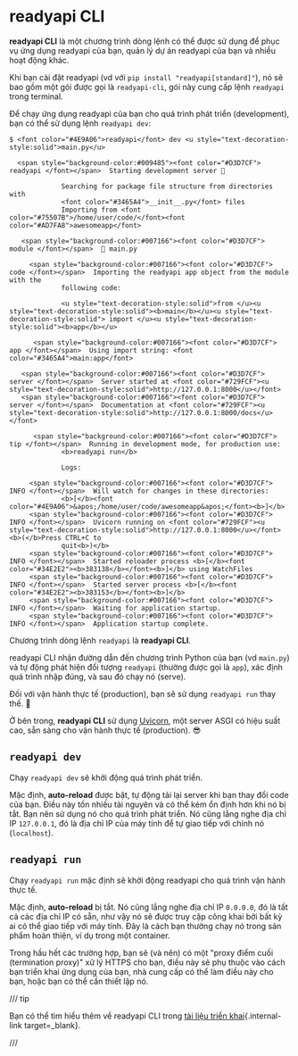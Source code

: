 # readyapi CLI

**readyapi CLI** là một chương trình dòng lệnh có thể được sử dụng để phục vụ ứng dụng readyapi của bạn, quản lý dự án readyapi của bạn và nhiều hoạt động khác.

Khi bạn cài đặt readyapi (vd với `pip install "readyapi[standard]"`), nó sẽ bao gồm một gói được gọi là `readyapi-cli`, gói này cung cấp lệnh `readyapi` trong terminal.

Để chạy ứng dụng readyapi của bạn cho quá trình phát triển (development), bạn có thể sử dụng lệnh `readyapi dev`:

<div class="termy">

```console
$ <font color="#4E9A06">readyapi</font> dev <u style="text-decoration-style:solid">main.py</u>

  <span style="background-color:#009485"><font color="#D3D7CF"> readyapi </font></span>  Starting development server 🚀

             Searching for package file structure from directories with
             <font color="#3465A4">__init__.py</font> files
             Importing from <font color="#75507B">/home/user/code/</font><font color="#AD7FA8">awesomeapp</font>

   <span style="background-color:#007166"><font color="#D3D7CF"> module </font></span>  🐍 main.py

     <span style="background-color:#007166"><font color="#D3D7CF"> code </font></span>  Importing the readyapi app object from the module with the
             following code:

             <u style="text-decoration-style:solid">from </u><u style="text-decoration-style:solid"><b>main</b></u><u style="text-decoration-style:solid"> import </u><u style="text-decoration-style:solid"><b>app</b></u>

      <span style="background-color:#007166"><font color="#D3D7CF"> app </font></span>  Using import string: <font color="#3465A4">main:app</font>

   <span style="background-color:#007166"><font color="#D3D7CF"> server </font></span>  Server started at <font color="#729FCF"><u style="text-decoration-style:solid">http://127.0.0.1:8000</u></font>
   <span style="background-color:#007166"><font color="#D3D7CF"> server </font></span>  Documentation at <font color="#729FCF"><u style="text-decoration-style:solid">http://127.0.0.1:8000/docs</u></font>

      <span style="background-color:#007166"><font color="#D3D7CF"> tip </font></span>  Running in development mode, for production use:
             <b>readyapi run</b>

             Logs:

     <span style="background-color:#007166"><font color="#D3D7CF"> INFO </font></span>  Will watch for changes in these directories:
             <b>[</b><font color="#4E9A06">&apos;/home/user/code/awesomeapp&apos;</font><b>]</b>
     <span style="background-color:#007166"><font color="#D3D7CF"> INFO </font></span>  Uvicorn running on <font color="#729FCF"><u style="text-decoration-style:solid">http://127.0.0.1:8000</u></font> <b>(</b>Press CTRL+C to
             quit<b>)</b>
     <span style="background-color:#007166"><font color="#D3D7CF"> INFO </font></span>  Started reloader process <b>[</b><font color="#34E2E2"><b>383138</b></font><b>]</b> using WatchFiles
     <span style="background-color:#007166"><font color="#D3D7CF"> INFO </font></span>  Started server process <b>[</b><font color="#34E2E2"><b>383153</b></font><b>]</b>
     <span style="background-color:#007166"><font color="#D3D7CF"> INFO </font></span>  Waiting for application startup.
     <span style="background-color:#007166"><font color="#D3D7CF"> INFO </font></span>  Application startup complete.
```

</div>

Chương trình dòng lệnh `readyapi` là **readyapi CLI**.

readyapi CLI nhận đường dẫn đến chương trình Python của bạn (vd `main.py`) và tự động phát hiện đối tượng `readyapi` (thường được gọi là `app`), xác định quá trình nhập đúng, và sau đó chạy nó (serve).

Đối với vận hành thực tế (production), bạn sẽ sử dụng `readyapi run` thay thế. 🚀

Ở bên trong, **readyapi CLI** sử dụng <a href="https://www.uvicorn.org" class="external-link" target="_blank">Uvicorn</a>, một server ASGI có hiệu suất cao, sẵn sàng cho vận hành thực tế (production). 😎

## `readyapi dev`

Chạy `readyapi dev` sẽ khởi động quá trình phát triển.

Mặc định, **auto-reload** được bật, tự động tải lại server khi bạn thay đổi code của bạn. Điều này tốn nhiều tài nguyên và có thể kém ổn định hơn khi nó bị tắt. Bạn nên sử dụng nó cho quá trình phát triển. Nó cũng lắng nghe địa chỉ IP `127.0.0.1`, đó là địa chỉ IP của máy tính để tự giao tiếp với chính nó (`localhost`).

## `readyapi run`

Chạy `readyapi run` mặc định sẽ khởi động readyapi cho quá trình vận hành thực tế.

Mặc định, **auto-reload** bị tắt. Nó cũng lắng nghe địa chỉ IP `0.0.0.0`, đó là tất cả các địa chỉ IP có sẵn, như vậy nó sẽ được truy cập công khai bởi bất kỳ ai có thể giao tiếp với máy tính. Đây là cách bạn thường chạy nó trong sản phẩm hoàn thiện, ví dụ trong một container.

Trong hầu hết các trường hợp, bạn sẽ (và nên) có một "proxy điểm cuối (termination proxy)" xử lý HTTPS cho bạn, điều này sẽ phụ thuộc vào cách bạn triển khai ứng dụng của bạn, nhà cung cấp có thể làm điều này cho bạn, hoặc bạn có thể cần thiết lập nó.

/// tip

Bạn có thể tìm hiểu thêm về readyapi CLI trong [tài liệu triển khai](deployment/index.md){.internal-link target=_blank}.

///
